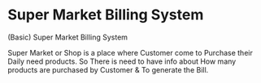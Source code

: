 # Super Market Billing System

(Basic) Super Market Billing System 

Super Market or Shop is a place where Customer come to Purchase their Daily need products. So There is need 
to have info about 
How many products are purchased by Customer &
To generate the Bill.
 
